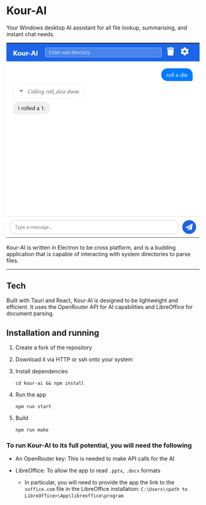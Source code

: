 # Kour-AI

Your Windows desktop AI assistant for all file lookup, summarising, and instant chat needs.

![screenshot](docs/screenshot.png)

Kour-AI is written in Electron to be cross platform, and is a budding application that is capable of interacting with system directories to parse files.

---

## Tech

Built with Tauri and React, Kour-AI is designed to be lightweight and efficient. It uses the OpenRouter API for AI capabilities and LibreOffice for document parsing.

## Installation and running

1. Create a fork of the repository

2. Download it via HTTP or ssh onto your system

3. Install dependencies

    ```shell
    cd kour-ai && npm install
    ```

4. Run the app

    ```shell
    npm run start
    ```

5. Build

    ```shell
    npm run make
    ```

### To run Kour-AI to its full potential, you will need the following

- An OpenRouter key: This is needed to make API calls for the AI

- LibreOffice: To allow the app to read `.pptx`, `.docx` formats
  - In particular, you will need to provide the app the link to the `soffice.com` file in the LibreOffice installation: `C:\Users\<path to LibreOffice>\App\libreoffice\program`
